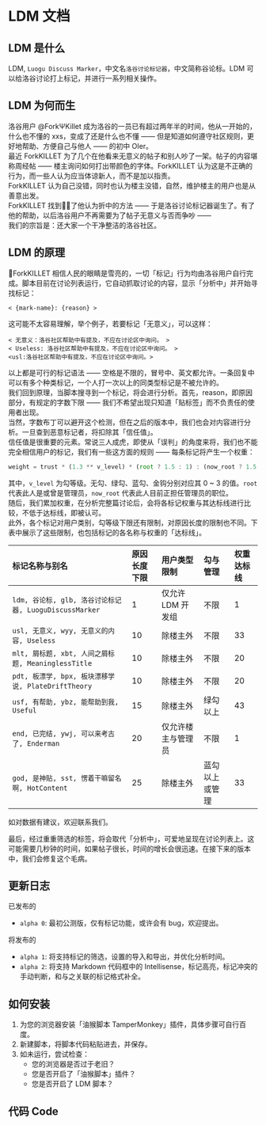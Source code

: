# LDM 文档

## LDM 是什么

LDM, `Luogu Discuss Marker`，中文名`洛谷讨论标记器`，中文简称谷论标。LDM 可以给洛谷讨论打上标记，并进行一系列相关操作。  

## LDM 为何而生

洛谷用户 @ForkΨKillet 成为洛谷的一员已有超过两年半的时间，他从一开始的，什么也不懂的 xxs，变成了还是什么也不懂 —— 但是知道如何遵守社区规则，更好地帮助、方便自己与他人 —— 的初中 OIer。  
最近 ForkKILLET 为了几个在他看来无意义的帖子和别人吵了一架。帖子的内容堪称周经帖 —— 楼主询问如何打出带颜色的字体。ForkKILLET 认为这是不正确的行为，而一些人认为应当体谅新人，而不是加以指责。  
ForkKILLET 认为自己没错，同时也认为楼主没错，自然，维护楼主的用户也是从善意出发。  
ForkKILLET 找到了他认为折中的方法 —— 于是洛谷讨论标记器诞生了。有了他的帮助，以后洛谷用户不再需要为了帖子无意义与否而争吵 ——  
我们的宗旨是：还大家一个干净整洁的洛谷社区。

## LDM 的原理

ForkKILLET 相信人民的眼睛是雪亮的，一切「标记」行为均由洛谷用户自行完成。脚本目前在讨论列表运行，它自动抓取讨论的内容，显示「分析中」并开始寻找标记：  

```plain
< {mark-name}: {reason} >
```

这可能不太容易理解，举个例子，若要标记「无意义」，可以这样：

```plain
< 无意义：洛谷社区帮助中有提及，不应在讨论区中询问。 >
< Useless: 洛谷社区帮助中有提及，不应在讨论区中询问。 >
<usl:洛谷社区帮助中有提及，不应在讨论区中询问。>
```

以上都是可行的标记语法 —— 空格是不限的，冒号中、英文都允许。一条回复中可以有多个种类标记，一个人打一次以上的同类型标记是不被允许的。  
我们回到原理，当脚本搜寻到一个标记，将会进行分析。首先，reason，即原因部分，有规定的字数下限 —— 我们不希望出现只知道「贴标签」而不负责任的使用者出现。  
当然，字数布丁可以避开这个检测，但在之后的版本中，我们也会对内容进行分析。一旦查到恶意标记者，将扣除其「信任值」。  
信任值是很重要的元素。常说三人成虎，即使从「误判」的角度来将，我们也不能完全相信用户的标记，我们有一些这方面的规则 —— 每条标记将产生一个权重：

```javascript
weight = trust * (1.3 ** v_level) * (root ? 1.5 : 1) : (now_root ? 1.5 : 1)
```

其中，`v_level` 为勾等级。无勾、绿勾、蓝勾、金钩分别对应其 0 ~ 3 的值。`root` 代表此人是或曾是管理员，`now_root` 代表此人目前正担任管理员的职位。  
随后，我们累加权重，在分析完整篇讨论后，会将各标记权重与其达标线进行比较，不低于达标线，即被认可。  
此外，各个标记对用户类别，勾等级下限还有限制，对原因长度的限制也不同。下表中展示了这些限制，也包括标记的各名称与权重的「达标线」。

| 标记名称与别名 | 原因长度下限 | 用户类型限制 | 勾与管理 | 权重达标线 |
| :----------- | :----------- | :----------- | :----------- | :----------- |
| `ldm, 谷论标, glb, 洛谷讨论标记器, LuoguDiscussMarker` | 1 | 仅允许 LDM 开发组 | 不限 | 1 |
| `usl, 无意义, wyy, 无意义的内容, Useless` | 10 | 除楼主外 | 不限 | 33 |
| `mlt, 屑标题, xbt, 人间之屑标题, MeaninglessTitle` | 10 | 除楼主外 | 不限 | 20 |
| `pdt, 板漂学, bpx, 板块漂移学说, PlateDriftTheory` | 10 | 除楼主外 | 不限 | 20 |
| `usf, 有帮助, ybz, 能帮助到我, Useful` | 15 | 除楼主外 | 绿勾以上 | 43 |
| `end, 已完结, ywj, 可以来考古了, Enderman` | 20 | 仅允许楼主与管理员 | 不限 | 1 |
| `god, 是神贴, sst, 愣着干嘛留名啊, HotContent` | 25 | 除楼主外 | 蓝勾以上或管理 | 33 |

如对数据有建议，欢迎联系我们。

最后，经过重重筛选的标签，将会取代「分析中」，可爱地呈现在讨论列表上。这可能需要几秒钟的时间，如果帖子很长，时间的增长会很迅速。在接下来的版本中，我们会修复这个毛病。

## 更新日志

已发布的

- `alpha 0`: 最初公测版，仅有标记功能，或许会有 bug，欢迎提出。

将发布的

- `alpha 1`: 将支持标记的筛选，设置的导入和导出，并优化分析时间。
- `alpha 2`: 将支持 Markdown 代码框中的 Intellisense，标记高亮，标记冲突的手动判断，和与之关联的标记格式补全。

## 如何安装

1. 为您的浏览器安装「油猴脚本 TamperMonkey」插件，具体步骤可自行百度。
2. 新建脚本，将脚本代码粘贴进去，并保存。
3. 如未运行，尝试检查：
   - 您的浏览器是否过于老旧？
   - 您是否开启了「油猴脚本」插件？
   - 您是否开启了 LDM 脚本？

## 代码 Code

